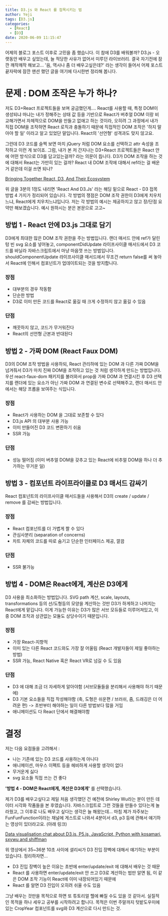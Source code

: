 ```yaml
---
title: D3.js 와 React 를 접목시키는 법
author: Yeji
tags: [D3.js]
categories:
  - [React]
  - [D3]
date: 2020-06-09 11:15:47
---
```

어제의 블로그 포스트 이후로 고민을 좀 했습니다. 이 참에 D3를 배워볼까? D3.js - 오랫동안 배우고 싶었는데, 늘 적당한 사유가 없어서 미루던 라이브러리. 결국 자기전에 잠깐 깨작깨작 해보고... '음, 역시나 좀 더 배우고싶은데?' 라는 생각이 들어서 어제 포스트 끝자락에 잠깐 맨션 했던 글을 여기에 다시한번 정리해 봅니다.

# 문제 : DOM 조작은 누가 하나?

저도 D3+React 프로젝트들을 보며 궁금했던게.... React를 사용할 때, 특정 DOM이 생성되냐 마냐는 내가 정해주는 상태 값 등을 기반으로 React가 버추얼 DOM 이랑 비교해가면서 자체적으로 DOM을 만들고 없애고 하는 것이라, 오히려 그 과정에서 내가 직접 DOM을 조작하면 React 로직과 충돌하기 때문에 직접적인 DOM 조작은 '하지 말아야 할 일' 이라고 알고 있었단 말입니다. React의 '선언형' 성격과도 맞지 않고요.

그런데 D3 코드를 슬쩍 보면 마치 jQuery 처럼 DOM 요소를 선택하고 attr 속성을 조작하고 이런 게 보이죠. 그럼, 내가 본 저 간지나는 D3+React 프로젝트들은 React 안에 어떤 방식으로 D3를 담고있는걸까? 라는 의문이 듭니다. D3가 DOM 조작을 하는 것에 대해서 React는 가만히 있는 걸까? React 내 DOM 조작에 대해서 ref라는 걸 배운 거 같은데 이걸 쓰면 되나?

[Bringing Together React, D3, And Their Ecosystem](https://www.smashingmagazine.com/2018/02/react-D3-ecosystem/)

위 글을 3분의 1정도 내리면 'React And D3.Js' 라는 해딩 밑으로 React - D3 접목 방법 4 가지가 정리되어 있습니다. 각 방법의 쟁점은 DOM 조작 권한이 D3에게 치우치느냐, React에게 치우치느냐입니다. 저는 각 방법의 예시는 제공하지고 않고 장/단점 요약만 해보겠습니다. 예시 원하시는 분은 본문으로 고고~

## 방법 1 - React 안에 D3.js 그대로 담기

D3에게 최대한 많은 DOM 조작 권한을 주는 방법입니다. 랜더 매서드 안에 ref가 달린 텅 빈 svg 요소를 넣어놓고, componentDidUpdate 라이프사이클 매서드에서 D3 코드를 바닐라 자바스크립트에서 마냥 마음껏 쓰는 방법입니다. shouldComponentUpdate 라이프사이클 매서드에서 무조건 return false를 써 놓아서 React에 인해서 컴포넌트가 업데이트되는 것을 방지합니다.

### 장점

- 대부분의 경우 작동함
- 단순한 방법
- D3로 이미 만든 코드를 React로 옮길 때 크게 수정하지 않고 옮길 수 있음

### 단점

- 깨끗하지 않고, 코드가 무거워진다
- React의 선언형 근본과 반대된다

## 방법 2 - 가짜 DOM (React Faux DOM)

D3의 DOM 조작 방법을 사용하되, React 관리하에 있는 DOM 과 다른 가짜 DOM을 넘겨줘서 D3가 마치 진짜 DOM을 조작하고 있는 것 처럼 생각하게 만드는 방법입니다. 우선 react-faux-dom 패키지를 불러와서 prop을 가짜 DOM 과 연결시킨 후 D3 선택지를 랜더에 있는 요소가 아닌 가짜 DOM 과 연결된 변수로 선택해주고, 랜더 매서드 안에서는 해당 프롭을 보여주는 식입니다.


### 장점

- React가 사용하는 DOM 을 그대로 보존할 수 있다
- D3.js API 의 대부분 사용 가능
- 이미 만들어진 D3 코드 변환하기 쉬움
- SSR 가능

### 단점

- 성능 떨어짐 (이미 버추얼 DOM을 갖추고 있는 React에 비추얼 DOM을 하나 더 추가하는 무거운 일)

## 방법 3 - 컴포넌트 라이프라이클로 D3 매서드 감싸기

React 컴포넌트의 라이프사이클 매서드들을 사용해서 D3의 create / update / remove 를 감싸는 방법입니다.

### 장점

- React 컴포넌트를 더 가볍게 짤 수 있다
- 관심사분리 (separation of concerns)
- 차트 자체의 코드를 따로 숨기고 단순한 인터페이스 제공, 깔끔

### 단점

- SSR 불가능

## 방법 4 - DOM은 React에게, 계산은 D3에게

D3 사용을 최소화하는 방법입니다. SVG path 계산, scale, layouts, transformations 등의 선/도형등의 모양을 계산하는 것만 D3가 하게하고 나머지는 React에게 맡깁니다. 이게 가능한 이유는 D3가 많은 서브 모듀들로 이루어져있고, 이 중 DOM 조작과 상관없는 모듈도 상당수이기 때문입니다.

### 장점

- 가장 React-지향적
- 이미 있는 다른 React 코드와도 가장 잘 어울림 (React 개발자들이 제일 좋아하는 방법)
- SSR 가능, React Native 혹은 React VR로 넘길 수 도 있음

### 단점

- D3 에 대해 조금 더 자세하게 알아야함 (서브모듈들을 분리해서 사용해야 하기 때문에)
- D3 기본 요소들을 직접 작성해야함 (축, 도형은 쉬운편 / 브러쉬, 줌, 드래깅은 더 어려운 편) -> 초반부터 해야하는 일이 다른 방법보다 많을 거임
- 애니메이션도 다 React 단에서 해결해야함

# 결정

저는 다음 요점들을 고려해서 :

- 나는 기존에 있는 D3 코드를 사용하는게 아니다
- 애니메이션, 마우스 이펙트 등을 헤비하게 사용할 생각이 없다
- 무거운게 싫다
- svg 요소들 직접 쓰는 건 좋다

**'방법 4 - DOM은 React에게, 계산은 D3에게'** 를 선택했습니다.

제가 D3를 배우고싶다고 제일 처음 생각했던 건 예전에 Shirley Wu라는 분이 만든 데이터 시각화 작품들을 본 후였습니다. 자바스크립트로 그런 것들을 만들수 있다는게 놀라웠고, 그 이후로 나도 배우고 싶다는 생각은 늘 해왔는데... 마침 제가 자주보는 FunFunFunction이라는 채널에 게스트로 나와서 4분이서 d3, p3 등에 관해서 얘기하는 영상이 있더라고요. (아래 링크)

[Data visualisation chat about D3.js, P5.js, JavaScript, Python with kosamari, sxywu and shiffman](https://www.youtube.com/watch?v=Awnz8x8kcE8)

위 영상에서 35~36분 10초 사이에 셜리씨가 D3 진입 장벽에 대해서 얘기하는 부분이 있습니다. 정리하자면...

- D3 진입 장벽이 높은 이유는 초반에 enter/update/exit 에 대해서 배우는 것 때문
- React 를 사용하면 enter/update/exit 안 쓰고 D3로 계산하는 법만 알면 됨, 이 같은 DOM 조작 기능이 React에 이미 내장되어있기 때문에
- React 를 알면 D3 진입이 오히려 쉬울 수도 있음

그냥 배우는 것만을 목적으로 하면 또 튜토리얼 헬에 빠질 수도 있을 것 같아서. 실질적인 목적을 하나 세우고 공부를 시작하려고 합니다. 목적은 이번 주말까지 텃밭도우미에 있는 CropYear 컴포넌트를 svg와 D3 계산으로 다시 만드는 것.